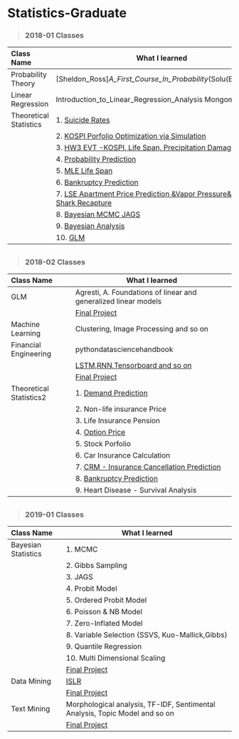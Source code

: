 # Statistics-Graduate

> ### 2018-01 Classes

| Class Name                  | What I learned                                | 
| :--------------------- | ---------------------------------------- | 
|Probability Theory|[Sheldon_Ross]_A_First_Course_In_Probability_(Solu(BookFi.org)| 
|Linear Regression |Introduction_to_Linear_Regression_Analysis Mongomery | 
|Theoretical Statistics| 1. [Suicide Rates](https://github.com/serah1107/Statistics-Graduate/tree/master/2018-01%20Class/Theoretical%20Statistics/HW1%20Suicide%20Rates)|
||2. [KOSPI Porfolio Optimization via Simulation](https://github.com/serah1107/Statistics-Graduate/tree/master/2018-01%20Class/Theoretical%20Statistics/HW2%20KOSPI%20Portfolio%20Optimization%20via%20Simulation)|
||3. [HW3 EVT -KOSPI, Life Span, Precipitation Damage](https://github.com/serah1107/Statistics-Graduate/tree/master/2018-01%20Class/Theoretical%20Statistics/HW3%20EVT%20-KOSPI%2C%20Life%20Span%2C%20Precipitation%20Damage)|
||4. [Probability Prediction](https://github.com/serah1107/Statistics-Graduate/tree/master/2018-01%20Class/Theoretical%20Statistics/HW4%20Probability%20Prediction)|
||5. [MLE Life Span](https://github.com/serah1107/Statistics-Graduate/tree/master/2018-01%20Class/Theoretical%20Statistics/HW5%20MLE%20Life%20Span)|
||6. [Bankruptcy Prediction](https://github.com/serah1107/Statistics-Graduate/tree/master/2018-01%20Class/Theoretical%20Statistics/HW6%20Bankruptcy%20Prediction)|
||7. [LSE Apartment Price Prediction &Vapor Pressure& Tiger Shark Recapture](https://github.com/serah1107/Statistics-Graduate/tree/master/2018-01%20Class/Theoretical%20Statistics/HW7%20LSE%20Apartment%20Price%20Prediction%20%26Vapor%20Pressure%26%20Tiger%20Shark%20Recapture)|
||8. [Bayesian MCMC JAGS](https://github.com/serah1107/Statistics-Graduate/tree/master/2018-01%20Class/Theoretical%20Statistics/HW8%20Bayesian%20MCMC%20JAGS)|
||9. [Bayesian Analysis](https://github.com/serah1107/Statistics-Graduate/tree/master/2018-01%20Class/Theoretical%20Statistics/HW9%20Bayesian%20Analysis)|
||10. [GLM](https://github.com/serah1107/Statistics-Graduate/tree/master/2018-01%20Class/Theoretical%20Statistics/HW10%20GLM)| 


##


> ### 2018-02 Classes

| Class Name                        | What I learned                                   | 
| :--------------------- | ---------------------------------------- | 
|GLM| Agresti, A. Foundations of linear and generalized linear models| 
||[Final Project](https://github.com/serah1107/Statistics-Graduate/tree/master/2018-02%20Class/GLM/final%20project)
|Machine Learning| Clustering, Image Processing and so on| 
|Financial Engineering| pythondatasciencehandbook  | 
||[LSTM,RNN,Tensorboard and so on ](https://github.com/serah1107/Statistics-Graduate/tree/master/2018-02%20Class/Financial%20Engineering)|
||[Final Project](https://github.com/serah1107/Statistics-Graduate/blob/master/2018-02%20Class/Financial%20Engineering/Final%20Project%20CIFAR10.ipynb)|
|Theoretical Statistics2| 1. [Demand Prediction](https://pphonyohyeyun.shinyapps.io/demand_ohy/)|
||2. Non-life insurance Price|
||3. Life Insurance Pension|
||4. [Option Price](https://pphonyohyeyun.shinyapps.io/option_hy/)|
||5. Stock Porfolio|
||6. Car Insurance Calculation|
||7. [CRM - Insurance Cancellation Prediction](https://pphonyohyeyun.shinyapps.io/crm_ohy/)|
||8. [Bankruptcy Prediction](https://pphonyohyeyun.shinyapps.io/bankruptcy_ohy/)|
||9. Heart Disease - Survival Analysis|




##

> ### 2019-01 Classes


| Class Name                        | What I learned                                | 
| :--------------------- | ---------------------------------------- | 
|Bayesian Statistics| 1. MCMC|
||2. Gibbs Sampling|
||3. JAGS|
||4. Probit Model|
||5. Ordered Probit Model|
||6. Poisson & NB Model|
||7. Zero-Inflated Model|
||8. Variable Selection (SSVS, Kuo-Mallick,Gibbs)|
||9. Quantile Regression|
||10. Multi Dimensional Scaling|
|| [Final Project](https://github.com/serah1107/Statistics-Graduate/blob/master/2019-03%20Class/Bayesian/project/DengAI%20Spread%20Prediction%20Using%20BNN%20%26%20Bayesian%20Quantile%20Regression.R)| 
|Data Mining| [ISLR](https://github.com/serah1107/Statistics-Graduate/tree/master/2019-03%20Class/Data%20Mining/ISLR_HW)|
|| [Final Project](https://github.com/serah1107/Statistics-Graduate/tree/master/2019-03%20Class/Data%20Mining/NAVER%20Webtoon%20Popularity%20Prediction%20(Team%20Project))| 
|Text Mining| Morphological analysis, TF-IDF, Sentimental Analysis, Topic Model and so on |
||[Final Project](https://github.com/serah1107/Statistics-Graduate/tree/master/2019-03%20Class/Text%20Mining/Final%20Project_Kaggle)|



